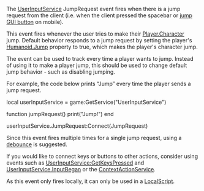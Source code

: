 The [UserInputService](https://developer.roblox.com/en-us/api-reference/class/UserInputService) JumpRequest event fires when there is a jump request from the client (i.e. when the client pressed the spacebar or [jump GUI button](https://developer.roblox.com/articles/Mobile-Controls) on mobile).

This event fires whenever the user tries to make their [Player.Character](https://developer.roblox.com/en-us/api-reference/property/Player/Character) jump. Default behavior responds to a jump request by setting the player's [Humanoid.Jump](https://developer.roblox.com/en-us/api-reference/property/Humanoid/Jump) property to true, which makes the player's character jump.

The event can be used to track every time a player wants to jump. Instead of using it to make a player jump, this should be used to change default jump behavior - such as disabling jumping.

For example, the code below prints “Jump” every time the player sends a jump request.

local userInputService = game:GetService("UserInputService")

function jumpRequest()
    print("Jump!")
end

userInputService.JumpRequest:Connect(JumpRequest)

Since this event fires multiple times for a single jump request, using a [debounce](https://developer.roblox.com/articles/Debounce) is suggested.

If you would like to connect keys or buttons to other actions, consider using events such as [UserInputService:GetKeysPressed](https://developer.roblox.com/en-us/api-reference/function/UserInputService/GetKeysPressed) and [UserInputService.InputBegan](https://developer.roblox.com/en-us/api-reference/event/UserInputService/InputBegan) or the [ContextActionService](https://developer.roblox.com/en-us/api-reference/class/ContextActionService).

As this event only fires locally, it can only be used in a [LocalScript](https://developer.roblox.com/en-us/api-reference/class/LocalScript).